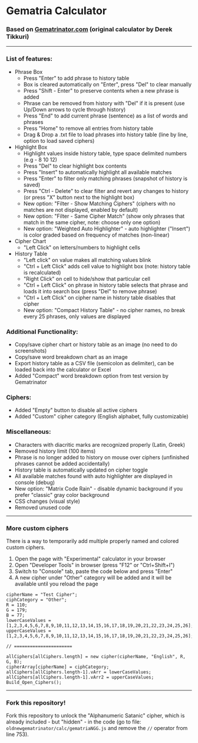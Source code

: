 # Gematria Calculator

### Based on [Gematrinator.com](https://www.gematrinator.com/calculator/index.php) (original calculator by Derek Tikkuri)
---
### List of features:
<ul>
<li>Phrase Box
  <ul>
  <li>Press "Enter" to add phrase to history table</li>
  <li>Box is cleared automatically on "Enter", press "Del" to clear manually</li>
  <li>Press "Shift - Enter" to preserve contents when a new phrase is added</li>
  <li>Phrase can be removed from history with "Del" if it is present (use Up/Down arrows to cycle through history)</li>
  <li>Press "End" to add current phrase (sentence) as a list of words and phrases</li>
  <li>Press "Home" to remove all entries from history table</li>
  <li>Drag & Drop a .txt file to load phrases into history table (line by line, option to load saved ciphers)</li>
  </ul>
</li>
<li>Highlight Box
  <ul>
  <li>Highlight values inside history table, type space delimited numbers (e.g - 8 10 12)</li>
  <li>Press "Del" to clear highlight box contents</li>
  <li>Press "Insert" to automatically highlight all available matches</li>
  <li>Press "Enter" to filter only matching phrases (snapshot of history is saved)</li>
  <li>Press "Ctrl - Delete" to clear filter and revert any changes to history (or press "X" button next to the highlight box)</li>
  <li>New option: "Filter - Show Matching Ciphers" (ciphers with no matches are not displayed, enabled by default)</li>
  <li>New option: "Filter - Same Cipher Match" (show only phrases that match in the same cipher, note: choose only one option)</li>
  <li>New option: "Weighted Auto Highlighter" - auto highlighter ("Insert") is color graded based on frequency of matches (non-linear)</li>
  </ul>
</li>
<li>Cipher Chart
  <ul>
  <li>"Left Click" on letters/numbers to highlight cells</li>
  </ul>
</li>
<li>History Table
  <ul>
  <li>"Left click" on value makes all matching values blink</li>
  <li>"Ctrl + Left Click" adds cell value to highlight box (note: history table is recalculated)</li>
  <li>"Right Click" on cell to hide/show that particular cell</li>
  <li>"Ctrl + Left Click" on phrase in history table selects that phrase and loads it into search box (press "Del" to remove phrase)</li>
  <li>"Ctrl + Left Click" on cipher name in history table disables that cipher</li>
  <li>New option: "Compact History Table" - no cipher names, no break every 25 phrases, only values are displayed</li>
  </ul>
</li>
</ul>

### Additional Functionality:
- Copy/save cipher chart or history table as an image (no need to do screenshots)
- Copy/save word breakdown chart as an image
- Export history table as a CSV file (semicolon as delimiter), can be loaded back into the calculator or Excel
- Added "Compact" word breakdown option from test version by Gematrinator

### Ciphers:
- Added "Empty" button to disable all active ciphers
- Added "Custom" cipher category (English alphabet, fully customizable)

### Miscellaneous:
- Characters with diacritic marks are recognized properly (Latin, Greek)
- Removed history limit (100 items)
- Phrase is no longer added to history on mouse over ciphers (unfinished phrases cannot be added accidentally)
- History table is automatically updated on cipher toggle
- All available matches found with auto highlighter are displayed in console (debug)
- New option: "Matrix Code Rain" - disable dynamic background if you prefer "classic" gray color background
- CSS changes (visual style)
- Removed unused code

---

### More custom ciphers
There is a way to temporarily add multiple properly named and colored custom ciphers.
1. Open the page with "Experimental" calculator in your browser
2. Open "Developer Tools" in browser (press "F12" or "Ctrl+Shift+I")
3. Switch to "Console" tab, paste the code below and press "Enter"
4. A new cipher under "Other" category will be added and it will be available until you reload the page

```
cipherName = "Test Cipher";
ciphCategory = "Other";
R = 110;
G = 179;
B = 77;
lowerCaseValues = [1,2,3,4,5,6,7,8,9,10,11,12,13,14,15,16,17,18,19,20,21,22,23,24,25,26];
upperCaseValues = [1,2,3,4,5,6,7,8,9,10,11,12,13,14,15,16,17,18,19,20,21,22,23,24,25,26];

// ======================

allCiphers[allCiphers.length] = new cipher(cipherName, "English", R, G, B);
cipherArray[cipherName] = ciphCategory;
allCiphers[allCiphers.length-1].vArr = lowerCaseValues;
allCiphers[allCiphers.length-1].vArr2 = upperCaseValues;
Build_Open_Ciphers();
```

---

### Fork this repository!
Fork this repository to unlock the "Alphanumeric Satanic" cipher, which is already included - but "hidden" - in the code (go to file: `oldnewgematrinator/calc/gematriaNGG.js` and remove the `//` operator from line 753).

